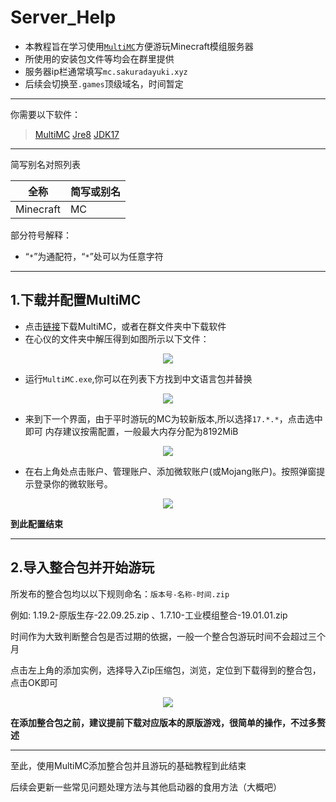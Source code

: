 # Server_Help

* 本教程旨在学习使用[`MultiMC`](https://github.com/MultiMC/Launcher)方便游玩Minecraft模组服务器
* 所使用的安装包文件等均会在群里提供
* 服务器ip栏通常填写`mc.sakuradayuki.xyz`
* 后续会切换至`.games`顶级域名，时间暂定

---

你需要以下软件：
> [MultiMC](https://github.com/MultiMC/Launcher)
> [Jre8](https://www.java.com/en/download/)
> [JDK17](https://www.oracle.com/java/technologies/javase/jdk17-archive-downloads.html)

---

简写别名对照列表

|全称|简写或别名|
|-|-|
|Minecraft|MC|

部分符号解释：

* “`*`”为通配符，“`*`”处可以为任意字符

---

## 1.下载并配置MultiMC

* 点击[链接](https://multimc.org/#Download)下载MultiMC，或者在群文件夹中下载软件
* 在心仪的文件夹中解压得到如图所示以下文件：

<div align="center"><img src="https://picbed-1300514373.cos.ap-nanjing.myqcloud.com/Server_Help/Pic_1.png"/></div>

* 运行`MultiMC.exe`,你可以在列表下方找到中文语言包并替换

<div align="center"><img src="https://picbed-1300514373.cos.ap-nanjing.myqcloud.com/Server_Help/Pic_2.png"/></div>

* 来到下一个界面，由于平时游玩的MC为较新版本,所以选择`17.*.*`，点击选中即可
内存建议按需配置，一般最大内存分配为8192MiB

<div align="center"><img src="https://picbed-1300514373.cos.ap-nanjing.myqcloud.com/Server_Help/Pic_3.png"/></div>

* 在右上角处点击账户、管理账户、添加微软账户(或Mojang账户)。按照弹窗提示登录你的微软账号。

<div align="center"><img src="https://picbed-1300514373.cos.ap-nanjing.myqcloud.com/Server_Help/Pic_4.png"/></div>

**到此配置结束**

---

## 2.导入整合包并开始游玩

所发布的整合包均以以下规则命名：`版本号-名称-时间.zip`

例如: 1.19.2-原版生存-22.09.25.zip 、1.7.10-工业模组整合-19.01.01.zip

时间作为大致判断整合包是否过期的依据，一般一个整合包游玩时间不会超过三个月

点击左上角的添加实例，选择导入Zip压缩包，浏览，定位到下载得到的整合包，点击OK即可

<div align="center"><img src="https://picbed-1300514373.cos.ap-nanjing.myqcloud.com/Server_Help/Pic_5.png"/></div>

**在添加整合包之前，建议提前下载对应版本的原版游戏，很简单的操作，不过多赘述**

---

至此，使用MultiMC添加整合包并且游玩的基础教程到此结束

后续会更新一些常见问题处理方法与其他启动器的食用方法（大概吧）
